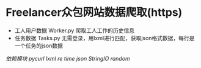 # Freelancer众包网站数据爬取(https)
-   工人用户数据
    Worker.py
    爬取工人工作的历史信息
-   任务数据
    Tasks.py
    无需登录，用lxml进行匹配，获取json格式数据，每行是一个任务的json数据


 *依赖模块 pycurl lxml re time json StringIO random*